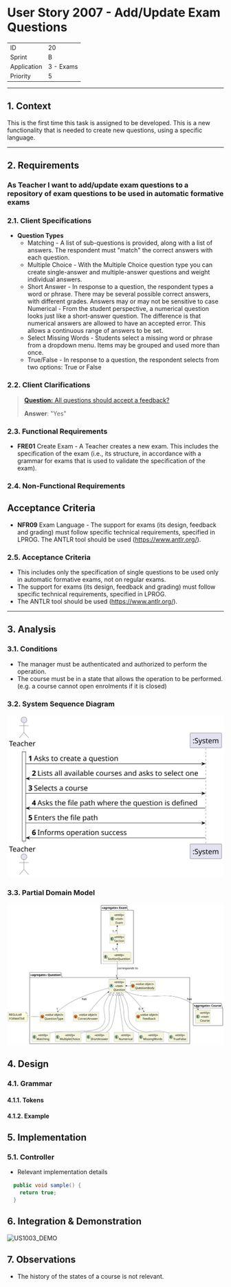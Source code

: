 # User Story 2007 - Add/Update Exam Questions

|             |           |
| ----------- | --------- |
| ID          | 20        |
| Sprint      | B         |
| Application | 3 - Exams |
| Priority    | 5         |

---

## 1. Context

This is the first time this task is assigned to be developed. This is a new functionality that is needed to create new questions, using a specific language.

---

## 2. Requirements

### As Teacher I want to add/update exam questions to a repository of exam questions to be used in automatic formative exams

### 2.1. Client Specifications

- **Question Types**
  - Matching - A list of sub-questions is provided, along with a list of answers. The respondent must "match" the correct answers with each question.
  - Multiple Choice - With the Multiple Choice question type you can create single-answer
    and multiple-answer questions and weight individual answers.
  - Short Answer - In response to a question, the respondent types a word or phrase. There
    may be several possible correct answers, with different grades. Answers may or may not
    be sensitive to case
    Numerical - From the student perspective, a numerical question looks just like a short-answer question. The difference is that numerical answers are allowed to have an accepted error. This allows a continuous range of answers to be set.
  - Select Missing Words - Students select a missing word or phrase from a dropdown
    menu. Items may be grouped and used more than once.
  - True/False - In response to a question, the respondent selects from two options: True
    or False

### 2.2. Client Clarifications

> [**Question:** All questions should accept a feedback?](https://moodle.isep.ipp.pt/mod/forum/discuss.php?d=22188)
>
> **Answer**: "Yes"

### 2.3. Functional Requirements

- **FRE01** Create Exam - A Teacher creates a new exam. This includes the specification of the exam (i.e., its structure, in accordance with a grammar for exams that is used to validate the specification of the exam).

### 2.4. Non-Functional Requirements

## Acceptance Criteria

- **NFR09** Exam Language - The support for exams (its design, feedback and grading) must follow specific technical requirements, specified in LPROG. The ANTLR tool should be used (<https://www.antlr.org/>).

### 2.5. Acceptance Criteria

- This includes only the specification of single questions to be used only in automatic formative exams, not on regular exams.
- The support for exams (its design, feedback and grading) must follow specific technical requirements, specified in LPROG.
- The ANTLR tool should be used (<https://www.antlr.org/>).

---

## 3. Analysis

### 3.1. Conditions

- The manager must be authenticated and authorized to perform the operation.
- The course must be in a state that allows the operation to be performed. (e.g. a course cannot open enrolments if it is closed)

### 3.2. System Sequence Diagram

![US2007_SSD](out/US2007_SSD.svg)

### 3.3. Partial Domain Model

![US2007_DM](out/US2007_DM.svg)

## 4. Design

### 4.1. Grammar

#### 4.1.1. Tokens

#### 4.1.2. Example

## 5. Implementation

### 5.1. Controller

- Relevant implementation details

```java
  public void sample() {
    return true;
  }
```

## 6. Integration & Demonstration

![US1003_DEMO](US1003_DEMO.png)

## 7. Observations

- The history of the states of a course is not relevant.
